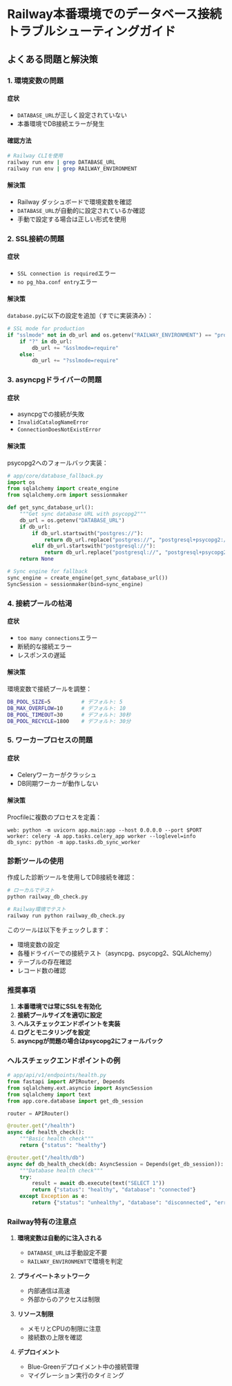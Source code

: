 # Railway本番環境でのデータベース接続トラブルシューティングガイド

## よくある問題と解決策

### 1. 環境変数の問題

#### 症状
- `DATABASE_URL`が正しく設定されていない
- 本番環境でDB接続エラーが発生

#### 確認方法
```bash
# Railway CLIを使用
railway run env | grep DATABASE_URL
railway run env | grep RAILWAY_ENVIRONMENT
```

#### 解決策
- Railway ダッシュボードで環境変数を確認
- `DATABASE_URL`が自動的に設定されているか確認
- 手動で設定する場合は正しい形式を使用

### 2. SSL接続の問題

#### 症状
- `SSL connection is required`エラー
- `no pg_hba.conf entry`エラー

#### 解決策
`database.py`に以下の設定を追加（すでに実装済み）：
```python
# SSL mode for production
if "sslmode" not in db_url and os.getenv("RAILWAY_ENVIRONMENT") == "production":
    if "?" in db_url:
        db_url += "&sslmode=require"
    else:
        db_url += "?sslmode=require"
```

### 3. asyncpgドライバーの問題

#### 症状
- asyncpgでの接続が失敗
- `InvalidCatalogNameError`
- `ConnectionDoesNotExistError`

#### 解決策
psycopg2へのフォールバック実装：

```python
# app/core/database_fallback.py
import os
from sqlalchemy import create_engine
from sqlalchemy.orm import sessionmaker

def get_sync_database_url():
    """Get sync database URL with psycopg2"""
    db_url = os.getenv("DATABASE_URL")
    if db_url:
        if db_url.startswith("postgres://"):
            return db_url.replace("postgres://", "postgresql+psycopg2://", 1)
        elif db_url.startswith("postgresql://"):
            return db_url.replace("postgresql://", "postgresql+psycopg2://", 1)
    return None

# Sync engine for fallback
sync_engine = create_engine(get_sync_database_url())
SyncSession = sessionmaker(bind=sync_engine)
```

### 4. 接続プールの枯渇

#### 症状
- `too many connections`エラー
- 断続的な接続エラー
- レスポンスの遅延

#### 解決策
環境変数で接続プールを調整：
```bash
DB_POOL_SIZE=5          # デフォルト: 5
DB_MAX_OVERFLOW=10      # デフォルト: 10
DB_POOL_TIMEOUT=30      # デフォルト: 30秒
DB_POOL_RECYCLE=1800    # デフォルト: 30分
```

### 5. ワーカープロセスの問題

#### 症状
- Celeryワーカーがクラッシュ
- DB同期ワーカーが動作しない

#### 解決策
Procfileに複数のプロセスを定義：
```procfile
web: python -m uvicorn app.main:app --host 0.0.0.0 --port $PORT
worker: celery -A app.tasks.celery_app worker --loglevel=info
db_sync: python -m app.tasks.db_sync_worker
```

### 診断ツールの使用

作成した診断ツールを使用してDB接続を確認：

```bash
# ローカルでテスト
python railway_db_check.py

# Railway環境でテスト
railway run python railway_db_check.py
```

このツールは以下をチェックします：
- 環境変数の設定
- 各種ドライバーでの接続テスト（asyncpg、psycopg2、SQLAlchemy）
- テーブルの存在確認
- レコード数の確認

### 推奨事項

1. **本番環境では常にSSLを有効化**
2. **接続プールサイズを適切に設定**
3. **ヘルスチェックエンドポイントを実装**
4. **ログとモニタリングを設定**
5. **asyncpgが問題の場合はpsycopg2にフォールバック**

### ヘルスチェックエンドポイントの例

```python
# app/api/v1/endpoints/health.py
from fastapi import APIRouter, Depends
from sqlalchemy.ext.asyncio import AsyncSession
from sqlalchemy import text
from app.core.database import get_db_session

router = APIRouter()

@router.get("/health")
async def health_check():
    """Basic health check"""
    return {"status": "healthy"}

@router.get("/health/db")
async def db_health_check(db: AsyncSession = Depends(get_db_session)):
    """Database health check"""
    try:
        result = await db.execute(text("SELECT 1"))
        return {"status": "healthy", "database": "connected"}
    except Exception as e:
        return {"status": "unhealthy", "database": "disconnected", "error": str(e)}
```

### Railway特有の注意点

1. **環境変数は自動的に注入される**
   - `DATABASE_URL`は手動設定不要
   - `RAILWAY_ENVIRONMENT`で環境を判定

2. **プライベートネットワーク**
   - 内部通信は高速
   - 外部からのアクセスは制限

3. **リソース制限**
   - メモリとCPUの制限に注意
   - 接続数の上限を確認

4. **デプロイメント**
   - Blue-Greenデプロイメント中の接続管理
   - マイグレーション実行のタイミング 